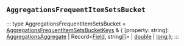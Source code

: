 ## `AggregationsFrequentItemSetsBucket`
:::
type AggregationsFrequentItemSetsBucket = [AggregationsFrequentItemSetsBucketKeys](./AggregationsFrequentItemSetsBucketKeys.md) & { [property: string]: [AggregationsAggregate](./AggregationsAggregate.md) | Record<[Field](./Field.md), string[]> | [double](./double.md) | [long](./long.md);};
:::
